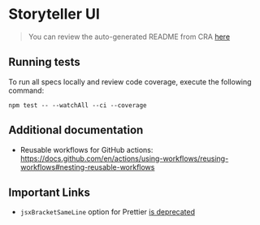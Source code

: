 # Storyteller UI

> You can review the auto-generated README from CRA [here](./md/CRA.md)

## Running tests

To run all specs locally and review code coverage, execute the following command:

```shell
npm test -- --watchAll --ci --coverage
```

## Additional documentation

- Reusable workflows for GitHub actions: <https://docs.github.com/en/actions/using-workflows/reusing-workflows#nesting-reusable-workflows>

## Important Links

- `jsxBracketSameLine` option for Prettier [is deprecated](https://prettier.io/blog/2021/09/09/2.4.0.html#:~:text=This%20release%20renames%20the%20jsxBracketSameLine,such%20as%20class%20static%20blocks)
